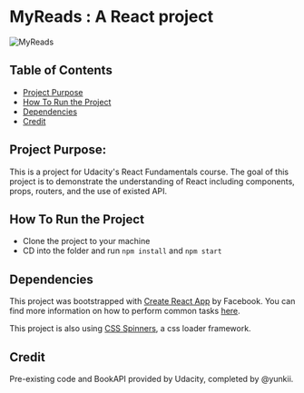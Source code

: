 # MyReads : A React project
![MyReads](https://i.imgur.com/4aHsPnh.png)
## Table of Contents

* [Project Purpose](#project-purpose)
* [How To Run the Project](#how-to-run-the-project)
* [Dependencies](#dependencies)
* [Credit](#credit)

## Project Purpose:

This is a project for Udacity's React Fundamentals course.
The goal of this project is to demonstrate the understanding of React
including components, props, routers, and the use of existed API.

## How To Run the Project

* Clone the project to your machine
* CD into the folder and run `npm install` and `npm start`

## Dependencies

This project was bootstrapped with [Create React App](https://github.com/facebookincubator/create-react-app) by Facebook. You can find more information on how to perform common tasks [here](https://github.com/facebookincubator/create-react-app/blob/master/packages/react-scripts/template/README.md).

This project is also using [CSS Spinners](https://github.com/jlong/css-spinners), a css loader framework.

## Credit

Pre-existing code and BookAPI provided by Udacity, completed by @yunkii.